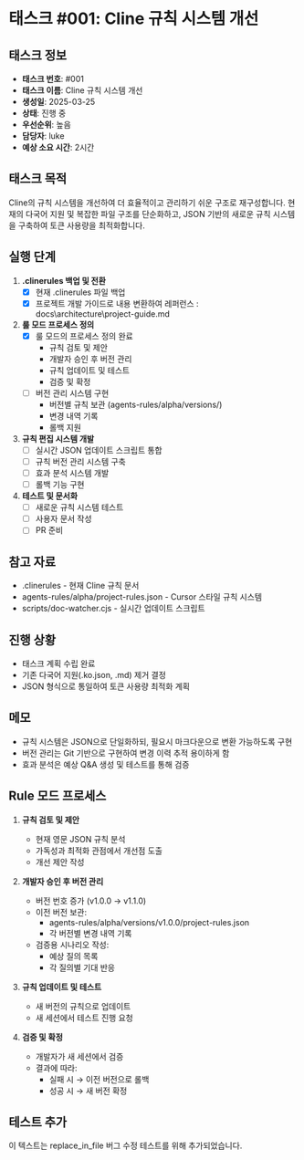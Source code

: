 






# 태스크 #001: Cline 규칙 시스템 개선

## 태스크 정보
- **태스크 번호**: #001
- **태스크 이름**: Cline 규칙 시스템 개선
- **생성일**: 2025-03-25
- **상태**: 진행 중
- **우선순위**: 높음
- **담당자**: luke
- **예상 소요 시간**: 2시간

## 태스크 목적
Cline의 규칙 시스템을 개선하여 더 효율적이고 관리하기 쉬운 구조로 재구성합니다. 현재의 다국어 지원 및 복잡한 파일 구조를 단순화하고, JSON 기반의 새로운 규칙 시스템을 구축하여 토큰 사용량을 최적화합니다.

## 실행 단계
1. **.clinerules 백업 및 전환**
   - [X] 현재 .clinerules 파일 백업 
   - [X] 프로젝트 개발 가이드로 내용 변환하여 레퍼런스 : docs\architecture\project-guide.md   

2. **룰 모드 프로세스 정의**
   - [X] 룰 모드의 프로세스 정의 완료
     * 규칙 검토 및 제안
     * 개발자 승인 후 버전 관리
     * 규칙 업데이트 및 테스트
     * 검증 및 확정
   - [ ] 버전 관리 시스템 구현
     * 버전별 규칙 보관 (agents-rules/alpha/versions/)
     * 변경 내역 기록
     * 롤백 지원

3. **규칙 편집 시스템 개발**
   - [ ] 실시간 JSON 업데이트 스크립트 통합
   - [ ] 규칙 버전 관리 시스템 구축
   - [ ] 효과 분석 시스템 개발
   - [ ] 롤백 기능 구현

4. **테스트 및 문서화**
   - [ ] 새로운 규칙 시스템 테스트
   - [ ] 사용자 문서 작성
   - [ ] PR 준비

## 참고 자료
- .clinerules - 현재 Cline 규칙 문서
- agents-rules/alpha/project-rules.json - Cursor 스타일 규칙 시스템
- scripts/doc-watcher.cjs - 실시간 업데이트 스크립트

## 진행 상황
- 태스크 계획 수립 완료
- 기존 다국어 지원(.ko.json, .md) 제거 결정
- JSON 형식으로 통일하여 토큰 사용량 최적화 계획

## 메모
- 규칙 시스템은 JSON으로 단일화하되, 필요시 마크다운으로 변환 가능하도록 구현
- 버전 관리는 Git 기반으로 구현하여 변경 이력 추적 용이하게 함
- 효과 분석은 예상 Q&A 생성 및 테스트를 통해 검증

## Rule 모드 프로세스
1. **규칙 검토 및 제안**
   - 현재 영문 JSON 규칙 분석
   - 가독성과 최적화 관점에서 개선점 도출
   - 개선 제안 작성
   
2. **개발자 승인 후 버전 관리**
   - 버전 번호 증가 (v1.0.0 → v1.1.0)
   - 이전 버전 보관:
     * agents-rules/alpha/versions/v1.0.0/project-rules.json
     * 각 버전별 변경 내역 기록
   - 검증용 시나리오 작성:
     * 예상 질의 목록
     * 각 질의별 기대 반응
   
3. **규칙 업데이트 및 테스트**
   - 새 버전의 규칙으로 업데이트
   - 새 세션에서 테스트 진행 요청
   
4. **검증 및 확정**
   - 개발자가 새 세션에서 검증
   - 결과에 따라:
     * 실패 시 → 이전 버전으로 롤백
     * 성공 시 → 새 버전 확정

## 테스트 추가
이 텍스트는 replace_in_file 버그 수정 테스트를 위해 추가되었습니다.

